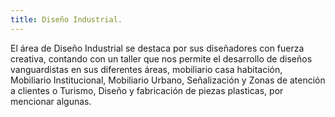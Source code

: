 ```yaml
---
title: Diseño Industrial.
---
```

El área de Diseño Industrial se destaca por sus diseñadores con fuerza creativa, contando con un taller que nos permite el desarrollo de diseños vanguardistas en sus diferentes áreas, mobiliario casa habitación, Mobiliario Institucional, Mobiliario Urbano, Señalización y Zonas de atención a clientes o Turismo, Diseño y fabricación de piezas plasticas, por mencionar algunas. 
